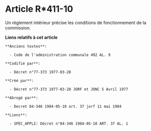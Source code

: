 # Article R*411-10

Un règlement intérieur précise les conditions de fonctionnement de la commission.

**Liens relatifs à cet article**

	**Anciens textes**:

	  - Code de l'administration communale 492 AL. 9

	**Codifié par**:

	  - Décret n°77-373 1977-03-28

	**Créé par**:

	  - Décret n°77-373 1977-03-28 JORF et JONC 5 Avril 1977

	**Abrogé par**:

	  - Decret 84-346 1984-05-10 art. 37 jorf 11 mai 1984

	**Liens**:

	  - SPEC_APPLI: Décret n°84-346 1984-05-10 ART. 37 AL. 1
